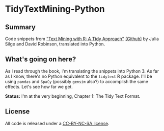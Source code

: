 # TidyTextMining-Python

## Summary

Code snippets from ["Text Mining with R: A Tidy Approach"](http://tidytextmining.com/)
[(Github)](https://github.com/dgrtwo/tidy-text-mining)
by Julia Silge and David Robinson, translated into Python.


## What's going on here?

As I read through the book, I'm translating the snippets into Python 3.
As far as I know, there's no Python equivalent to the `tidytext` R package.
I'll be using `pandas` and `SpaCy` (possibly `gensim` also?) to accomplish
the same effects. Let's see how far we get.

**Status:** I'm at the very beginning, Chapter 1: The Tidy Text Format.

## License

All code is released under a [CC-BY-NC-SA license](https://creativecommons.org/licenses/by-nc-sa/3.0/us/).
